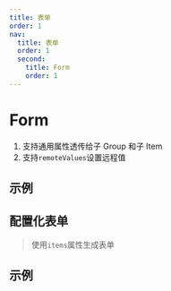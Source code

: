 ```yaml
---
title: 表单
order: 1
nav:
  title: 表单
  order: 1
  second:
    title: Form
    order: 1
---
```


# Form

1. 支持通用属性透传给子 Group 和子 Item
2. 支持`remoteValues`设置远程值

## 示例

<code src="./demos/remoteValues.tsx" ></code>

## 配置化表单

> 使用`items`属性生成表单

<code src="./demos/form.tsx" ></code>

## 示例

<code src="./demos/form2.tsx" ></code>
